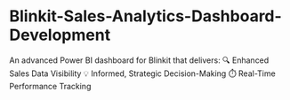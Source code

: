 # Blinkit-Sales-Analytics-Dashboard-Development
An advanced Power BI dashboard for Blinkit that delivers: 🔍 Enhanced Sales Data Visibility 💡 Informed, Strategic Decision-Making ⏱️ Real-Time Performance Tracking
